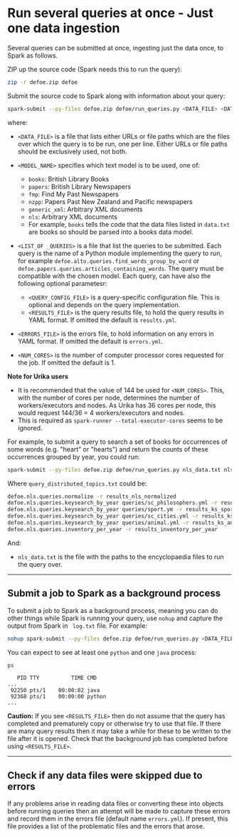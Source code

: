 # Run several queries at once - Just one data ingestion

Several queries can be submitted at once, ingesting just the data once, to Spark as follows.

ZIP up the source code (Spark needs this to run the query):

```bash
zip -r defoe.zip defoe
```

Submit the source code to Spark along with information about your query:

```bash
spark-submit --py-files defoe.zip defoe/run_queries.py <DATA_FILE> <DATA MODEL> -l <LIST_OF_QUERIES> [-e <ERRORS FILE>][-n <NUM_CORES>]
```

where:

* `<DATA_FILE>` is a file that lists either URLs or file paths which are the files over which the query is to be run, one per line. Either URLs or file paths should be exclusively used, not both.
* `<MODEL_NAME>` specifies which text model is to be used, one of:
  - `books`: British Library Books
  - `papers`: British Library Newspapers
  - `fmp`: Find My Past Newspapers
  - `nzpp`: Papers Past New Zealand and Pacific newspapers
  - `generic_xml`: Arbitrary XML documents
  - `nls`: Arbitrary XML documents
  - For example, `books` tells the code that the data files listed in `data.txt` are books so should be parsed into a books data model.
* `<LIST_OF _QUERIES>` is a file that list the queries to be submitted. Each query is the name of a Python module implementing the query to run, for example `defoe.alto.queries.find_words_group_by_word` or `defoe.papers.queries.articles_containing_words`. The query must be compatible with the chosen model. Each query, can have also the following optional parametesr:
	* `<QUERY_CONFIG_FILE>` is a query-specific configuration file. This is optional and depends on the query implementation.
	* `<RESULTS_FILE>` is the query results file, to hold the query results in YAML format. If omitted the default is `results.yml`.


* `<ERRORS_FILE>` is the errors file, to hold information on any errors in YAML format. If omitted the default is `errors.yml`.
* `<NUM_CORES>` is the number of computer processor cores requested for the job. If omitted the default is 1.

**Note for Urika users**

* It is recommended that the value of 144 be used for `<NUM_CORES>`. This, with the number of cores per node, determines the number of workers/executors and nodes. As Urika has 36 cores per node, this would request 144/36 = 4 workers/executors and nodes.
* This is required as `spark-runner --total-executor-cores` seems to be ignored.

For example, to submit a query to search a set of books for occurrences of some words (e.g. "heart" or "hearts") and return the counts of these occurrences grouped by year, you could run:

```bash
spark-submit --py-files defoe.zip defoe/run_queries.py nls_data.txt nls -l query_distributed_topics.txt
```

Where `query_distributed_topics.txt` could be:
```bash
defoe.nls.queries.normalize -r results_nls_normalized
defoe.nls.queries.keysearch_by_year queries/sc_philosophers.yml -r results_ks_philosophers
defoe.nls.queries.keysearch_by_year queries/sport.ym -r results_ks_sports_normalize
defoe.nls.queries.keysearch_by_year queries/sc_cities.yml -r results_ks_cities
defoe.nls.queries.keysearch_by_year queries/animal.yml -r results_ks_animal
defoe.nls.queries.inventory_per_year -r results_inventory_per_year
```
And:
* `nls_data.txt` is the file with the paths to the encyclopaedia files to run the query over.


---

## Submit a job to Spark as a background process

To submit a job to Spark as a background process, meaning you can do other things while Spark is running your query, use `nohup` and capture the output from Spark in ` log.txt` file. For example:

```bash
nohup spark-submit --py-files defoe.zip defoe/run_queries.py <DATA_FILE> <DATA MODEL> -l <LIST_OF_QUERIES> [-e <ERRORS FILE>][-n <NUM_CORES>] > log.txt &
```

You can expect to see at least one `python` and one `java` process:

```bash
ps
```
```
   PID TTY          TIME CMD
...
 92250 pts/1    00:00:02 java
 92368 pts/1    00:00:00 python
...
```

**Caution:** If you see `<RESULTS_FILE>` then do not assume that the query has completed and prematurely copy or otherwise try to use that file. If there are many query results then it may take a while for these to be written to the file after it is opened. Check that the background job has completed before using `<RESULTS_FILE>`. 

---

## Check if any data files were skipped due to errors

If any problems arise in reading data files or converting these into objects before running queries then an attempt will be made to capture these errors and record them in the errors file (default name `errors.yml`). If present, this file provides a list of the problematic files and the errors that arose.

